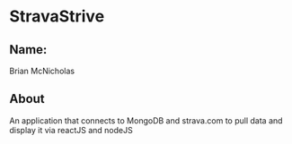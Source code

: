 # StravaStrive
## Name: 
Brian McNicholas

## About
An application that connects to MongoDB and strava.com to pull data and display it via reactJS and nodeJS
